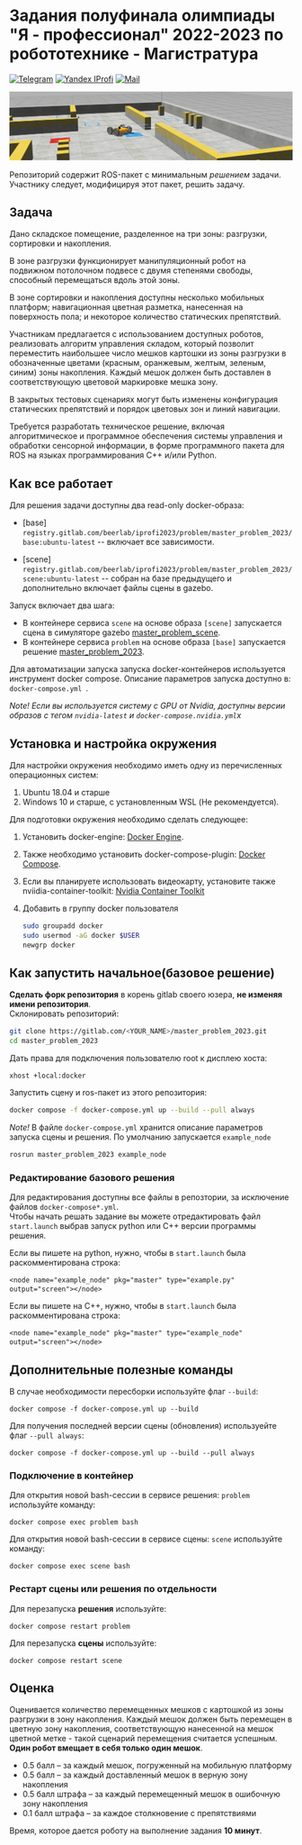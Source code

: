 # Задания полуфинала олимпиады "Я - профессионал" 2022-2023 по робототехнике - Магистратура
[![Telegram](https://img.shields.io/badge/Telegram-2CA5E0?style=for-the-badge&logo=telegram&logoColor=white)](https://t.me/iprofirobots) [![Yandex IProfi](https://img.shields.io/badge/yandex-%23FF0000.svg?&style=for-the-badge&logo=yandex&logoColor=white)](https://yandex.ru/profi/profile/?page=contests) [![Mail](https://custom-icon-badges.demolab.com/badge/-iprofi.robotics@yandex.ru-red?style=for-the-badge&logo=mention&logoColor=white)](mailto:iprofi.robotics@yandex.ru)


![scene pic](docs/figures/scene_view.png)


Репозиторий содержит ROS-пакет с минимальным *решением* задачи. Участнику следует, модифицируя этот пакет, решить задачу.

## Задача

Дано складское помещение, разделенное на три зоны: разгрузки, сортировки и накопления.

В зоне разгрузки функционирует манипуляционный робот на подвижном потолочном подвесе с двумя степенями свободы, способный перемещаться вдоль этой зоны.

В зоне сортировки и накопления доступны несколько мобильных платформ; навигационная цветная разметка, нанесенная на поверхность пола; и некоторое количество статических препятствий.

Участникам предлагается с использованием доступных роботов, реализовать алгоритм управления складом, который позволит переместить наибольшее число мешков картошки из зоны разгрузки в обозначенные цветами (красным, оранжевым, желтым, зеленым, синим) зоны накопления. Каждый мешок должен быть доставлен в соответствующую цветовой маркировке мешка зону.

В закрытых тестовых сценариях могут быть изменены конфигурация статических препятствий и порядок цветовых зон и линий навигации.

Требуется разработать техническое решение, включая алгоритмическое и программное обеспечения системы управления и обработки сенсорной информации, в форме программного пакета для ROS на языках программирования С++ и/или Python.


## Как все работает

Для решения задачи доступны два read-only docker-образа:

- [base] `registry.gitlab.com/beerlab/iprofi2023/problem/master_problem_2023/base:ubuntu-latest` -- включает все зависимости.

- [scene] `registry.gitlab.com/beerlab/iprofi2023/problem/master_problem_2023/scene:ubuntu-latest` -- собран на базе предыдущего и дополнительно включает файлы сцены в gazebo.

Запуск включает два шага:
- В контейнере сервиса `scene` на основе образа `[scene]` запускается сцена в симуляторе gazebo [master_problem_scene](https://gitlab.com/beerlab/iprofi2023_dev/problem/master_scene).
- В контейнере сервиса `problem` на основе образа `[base]` запускается решение [master_problem_2023](https://gitlab.com/beerlab/iprofi2023/problem/master_problem_2023).

Для автоматизации запуска запуска docker-контейнеров используется инструмент docker compose. Описание параметров запуска доступно в: `docker-compose.yml `.

*Note! Если вы используется систему с GPU от Nvidia, доступны версии образов с тегом `nvidia-latest` и `docker-compose.nvidia.yml`x*


## Установка и настройка окружения

Для настройки окружения необходимо иметь одну из перечисленных операционных систем:
1. Ubuntu 18.04 и старше
2. Windows 10 и старше, с установленным WSL (Не рекомендуется).

Для подготовки окружения необходимо сделать следующее:
1. Установить docker-engine: [Docker Engine](https://docs.docker.com/engine/install/ubuntu/).  
2. Также необходимо установить docker-compose-plugin: [Docker Compose](https://docs.docker.com/compose/install/linux/).  
3. Если вы планируете использовать видеокарту, установите также nviidia-container-toolkit: [Nvidia Container Toolkit](https://docs.nvidia.com/datacenter/cloud-native/container-toolkit/install-guide.html)
4. Добавить в группу docker пользователя

    ```bash
    sudo groupadd docker 
    sudo usermod -aG docker $USER 
    newgrp docker
    ```


## Как запустить начальное(базовое решение)
**Сделать форк репозитория** в корень gitlab своего юзера, **не изменяя имени репозитория**.  
Склонировать репозиторий:

```bash
git clone https://gitlab.com/<YOUR_NAME>/master_problem_2023.git
cd master_problem_2023
```

Дать права для подключения пользователю root к дисплею хоста:

```
xhost +local:docker
```

Запустить сцену и ros-пакет из этого репозитория:

```bash
docker compose -f docker-compose.yml up --build --pull always
```
*Note!* В файле `docker-compose.yml` хранится описание параметров запуска сцены и решения. По умолчанию запускается `example_node`

```bash
rosrun master_problem_2023 example_node
```

### Редактирование базового решения
Для редактирования доступны все файлы в репозтории, за исключение файлов `docker-compose*.yml`.  
Чтобы начать решать задание вы можете отредактировать файл `start.launch` выбрав запуск python или C++ версии программы решения. 

Если вы пишете на python, нужно, чтобы в `start.launch` была раскомментирована строка: 

    <node name="example_node" pkg="master" type="example.py" output="screen"></node>

Если вы пишете на C++, нужно, чтобы в `start.launch` была раскомментирована строка: 

    <node name="example_node" pkg="master" type="example_node" output="screen"></node>

## Дополнительные полезные команды

В случае необходимости пересборки используйте флаг `--build`:

    docker compose -f docker-compose.yml up --build

Для получения последней версии сцены (обновления) используейте флаг `--pull always`:

    docker compose -f docker-compose.yml up --build --pull always

### Подключение в контейнер

Для открытия новой bash-сессии в сервисе решения: `problem` используйте команду:

    docker compose exec problem bash

Для открытия новой bash-сессии в сервисе сцены: `scene` используйте команду:

    docker compose exec scene bash

### Рестарт сцены или решения по отдельности
Для перезапуска **решения** используйте:

    docker compose restart problem

Для перезапуска **сцены** используйте:

    docker compose restart scene


## Оценка

Оценивается количество перемещенных мешков с картошкой из зоны разгрузки в зону накопления. Каждый мешок должен быть перемещен в цветную зону накопления, соответствующую нанесенной на мешок цветной метке - такой сценарий перемещения считается успешным. **Один робот вмещает в себя только один мешок**.

- 0.5 балл – за каждый мешок, погруженный на мобильную платформу
- 0.5 балл – за каждый доставленный мешок в верную зону накопления
- 0.5 балл штрафа – за каждый перемещенный мешок в ошибочную зону накопления 
- 0.1 балл штрафа – за каждое столкновение с препятствиями

Время, которое дается роботу на выполнение задания **10 минут**.
